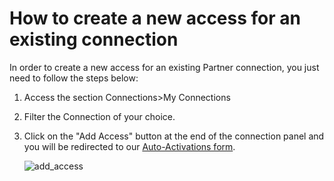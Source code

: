 ﻿---
sidebar_position: 3
---

# How to create a new access for an existing connection

In order to create a new access for an existing Partner connection, you just need to follow the steps below:

1. Access the section Connections>My Connections
1. Filter the Connection of your choice.
1. Click on the "Add Access" button at the end of the connection panel and you will be redirected to our [Auto-Activations form](https://knowledge.travelgate.com/auto-activations-quickguide).

    ![add_access](https://stplaformwe.blob.core.windows.net/kbase/my_connections_8.jpg)